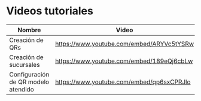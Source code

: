 # Videos tutoriales

|Nombre|Video| 
|---|---|
|Creación de QRs| https://www.youtube.com/embed/ARYVc5tYSRw|
|Creación de sucursales| https://www.youtube.com/embed/189eQj6cbLw|
|Configuración de QR modelo atendido| https://www.youtube.com/embed/qp6sxCPRJlo|